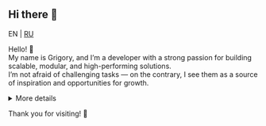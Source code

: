 ## Hi there 👋  
EN | [RU](README_ru.md)

Hello! 👋  
My name is Grigory, and I’m a developer with a strong passion for building scalable, modular, and high-performing solutions.  
I’m not afraid of challenging tasks — on the contrary, I see them as a source of inspiration and opportunities for growth.  

<details>
  <summary>More details</summary>
My specialization in Java development, where I leverage modern approaches, including modular architectures, REST APIs, and external service integrations.  
At the same time, I’m always looking for ways to make development processes simpler and more efficient by automating routine tasks.  

🎯 **My strengths:**  
- A deep understanding of modular monolith architecture and the ability to design systems that remain flexible and scalable.  
- Experience with APIs and SDK development, enabling seamless integrations for clients.  
- Solving complex optimization and performance challenges, such as exploring technology speeds and testing tools.  
- A broad perspective on problem-solving: I understand that quality code is important, but so is effective project and team management.  

🚀 **What I’m currently working on:**  
- Improving my skills in integration and business process management using Redmine and other tools.  
- Enhancing my expertise in microservices and their interaction with monoliths.  

🛠️ **My core competencies:**  

| Area                       | Skills and Experience                              |  
|----------------------------|---------------------------------------------------|  
| Programming Languages      | Java (primary)                                    |  
| Application Architecture   | Modular monolith, REST API, microservices         |  
| Frameworks and Libraries   | Spring, Hibernate, WebClient, FeignClient         |  
| Development Tools          | Git, Maven, Docker, IntelliJ IDEA                 |  
| Project Management         | Redmine integrations, business process optimization |  
| Additional Skills          | Performance optimization, SDK integration         |  

I’m always open to new contacts, collaborations, or just interesting technical discussions!  
If you want to learn more about my projects, feel free to check out my repositories.  

## 🛠️ My core competencies based on AI-driven assessment:  

| Area                       | Skills and Experience                              | Proficiency Level (%) |  
|----------------------------|---------------------------------------------------|-----------------------|  
| **Programming Languages**  | Java (primary)                                    | 90%                   |  
|                            | SQL                                               | 75%                   |  
|                            | Basic Python                                      | 60%                   |  
|                            | HTML/CSS                                          | 70%                   |  
| **Application Architecture**| Modular monolith                                 | 85%                   |  
|                            | REST API                                          | 80%                   |  
|                            | Microservices                                     | 70%                   |  
| **Frameworks and Libraries**| Spring                                            | 80%                   |  
|                            | Hibernate                                         | 75%                   |  
|                            | WebClient, FeignClient                            | 70%                   |  
| **Development Tools**      | Git                                               | 90%                   |  
|                            | Maven                                             | 85%                   |  
|                            | Docker                                            | 65%                   |  
|                            | IntelliJ IDEA                                     | 90%                   |  
| **Project Management**     | Redmine integrations                              | 70%                   |  
|                            | Business process optimization                     | 75%                   |  
| **Design Patterns**        | KISS (Keep It Simple, Stupid)                     | 85%                   |  
|                            | DRY (Don’t Repeat Yourself)                      | 80%                   |  
|                            | YAGNI (You Aren’t Gonna Need It)                  | 70%                   |  
|                            | BDUF (Big Design Up Front)                        | 60%                   |  
|                            | SOLID                                             | 85%                   |  
| **Additional Skills**      | Performance optimization                          | 75%                   |  
|                            | SDK integration                                   | 70%                   |  
</details>



Thank you for visiting! 🌟  

